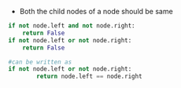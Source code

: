 - Both the child nodes of a node should be same
```python
if not node.left and not node.right:
	return False
if not node.left or not node.right:
	return False

#can be written as
if not node.left or not node.right:
		return node.left == node.right
```